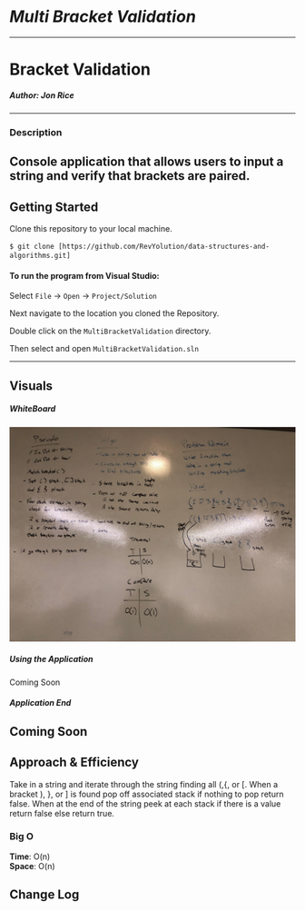 # ***Multi Bracket Validation***
------------------------------

# Bracket Validation
##### *Author: Jon Rice*

------------------------------

### Description

Console application that allows users to input a string and verify that brackets are paired. 
------------------------------

## Getting Started
Clone this repository to your local machine.
```
$ git clone [https://github.com/RevYolution/data-structures-and-algorithms.git]
```
#### To run the program from Visual Studio:
Select ```File``` -> ```Open``` -> ```Project/Solution```

Next navigate to the location you cloned the Repository.

Double click on the ```MultiBracketValidation``` directory.

Then select and open ```MultiBracketValidation.sln```

------------------------------

## Visuals


##### WhiteBoard
![MultiBracketValidation Whiteboard](https://github.com/RevYolution/data-structures-and-algorithms/blob/master/assets/Bracket%20Whiteboard.jpg)
##### Using the Application
Coming Soon
##### Application End
Coming Soon
------------------------------
## Approach & Efficiency
Take in a string and iterate through the string finding all (,{, or [. When a bracket ), }, or ] is found pop off associated stack if nothing to pop return false. When at the end of the string peek at each stack if there is a value return false else return true. 
### Big O
**Time**: O(n)  
**Space**: O(n)

## Change Log

